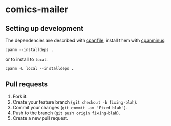 # comics-mailer

## Setting up development

The dependencies are described with [cpanfile],
install them with [cpanminus]:

```
cpanm --installdeps .
```

or to install to `local`:
```
cpanm -L local --installdeps .
```

[cpanminus]: https://metacpan.org/pod/App::cpanminus
[cpanfile]: https://metacpan.org/pod/cpanfile

## Pull requests

1. Fork it.
2. Create your feature branch (`git checkout -b fixing-blah`).
3. Commit your changes (`git commit -am 'Fixed blah'`).
4. Push to the branch (`git push origin fixing-blah`).
5. Create a new pull request.
